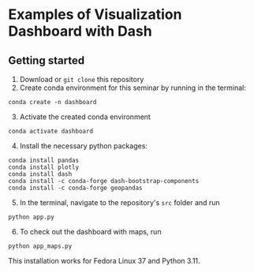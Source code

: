 # Examples of Visualization Dashboard with Dash

## Getting started

1. Download or `git clone` this repository
2. Create conda environment for this seminar by running in the terminal:

```
conda create -n dashboard
```

3. Activate the created conda environment

```
conda activate dashboard
```

4. Install the necessary python packages:

```
conda install pandas
conda install plotly
conda install dash
conda install -c conda-forge dash-bootstrap-components
conda install -c conda-forge geopandas
```

5. In the terminal, navigate to the repository's `src` folder and run

```
python app.py
```

6. To check out the dashboard with maps, run

```
python app_maps.py
```

This installation works for Fedora Linux 37 and Python 3.11.
